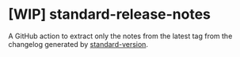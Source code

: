 # [WIP] standard-release-notes
A GitHub action to extract only the notes from the latest tag from the changelog generated by [standard-version](https://github.com/conventional-changelog/standard-version).
